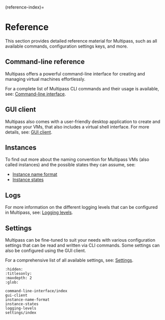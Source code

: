 (reference-index)=
# Reference

This section provides detailed reference material for Multipass, such as all available commands, configuration settings keys, and more.

## Command-line reference

Multipass offers a powerful command-line interface for creating and managing virtual machines effortlessly.

For a complete list of Multipass CLI commands and their usage is available, see: [Command-line interface](command-line-interface/index).

## GUI client

Multipass also comes with a user-friendly desktop application to create and manage your VMs, that also includes a virtual shell interface. For more details, see: [GUI client](gui-client).

## Instances

To find out more about the naming convention for Multipass VMs (also called instances) and the possible states they can assume, see:

- [Instance name format](instance-name-format)
- [Instance states](instance-states)

## Logs

For more information on the different logging levels that can be configured in Multipass, see: [Logging levels](logging-levels).

## Settings

Multipass can be fine-tuned to suit your needs with various configuration settings that can be read and written via CLI commands. Some settings can also be configured using the GUI client.

For a comprehensive list of all available settings, see: [Settings](settings/index).

```{toctree}
:hidden:
:titlesonly:
:maxdepth: 2
:glob:

command-line-interface/index
gui-client
instance-name-format
instance-states
logging-levels
settings/index
```
